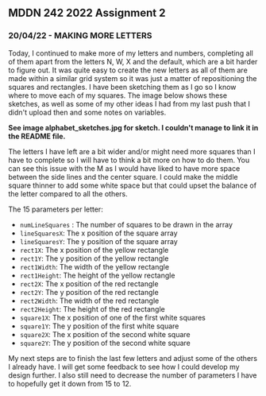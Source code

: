 ## MDDN 242 2022 Assignment 2

### 20/04/22 - MAKING MORE LETTERS

Today, I continued to make more of my letters and numbers, completing all of them apart from the letters N, W, X and the default, which are a bit harder to figure out. It was quite easy to create the new letters as all of them are made within a similar grid system so it was just a matter of repositioning the squares and rectangles. I have been sketching them as I go so I know where to move each of my squares. The image below shows these sketches, as well as some of my other ideas I had from my last push that I didn't upload then and some notes on variables.

**See image alphabet_sketches.jpg for sketch. I couldn't manage to link it in the README file.**

The letters I have left are a bit wider and/or might need more squares than I have to complete so I will have to think a bit more on how to do them. You can see this issue with the M as I would have liked to have more space between the side lines and the center square. I could make the middle square thinner to add some white space but that could upset the balance of the letter compared to all the others.

The 15 parameters per letter:
  * `numLineSquares` : The number of squares to be drawn in the array
  * `lineSquaresX`: The x position of the square array
  * `lineSquaresY`: The y position of the square array
  * `rect1X`: The x position of the yellow rectangle
  * `rect1Y`: The y position of the yellow rectangle
  * `rect1Width`: The width of the yellow rectangle
  * `rect1Height`: The height of the yellow rectangle
  * `rect2X`: The x position of the red rectangle
  * `rect2Y`: The y position of the red rectangle
  * `rect2Width`: The width of the red rectangle
  * `rect2Height`: The height of the red rectangle
  * `square1X`: The x position of one of the first white squares
  * `square1Y`: The y position of the first white square
  * `square2X`: The x position of the second white square
  * `square2Y`: The y position of the second white square

My next steps are to finish the last few letters and adjust some of the others I already have. I will get some feedback to see how I could develop my design further. I also still need to decrease the number of parameters I have to hopefully get it down from 15 to 12.
